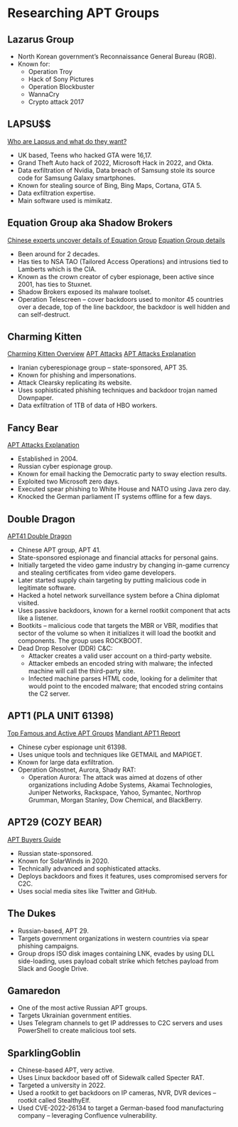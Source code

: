 # Researching APT Groups

## Lazarus Group
- North Korean government’s Reconnaissance General Bureau (RGB).
- Known for:
  - Operation Troy
  - Hack of Sony Pictures
  - Operation Blockbuster
  - WannaCry
  - Crypto attack 2017

## LAPSU$$
[Who are Lapsus and what do they want?](https://www.zdnet.com/article/who-are-lapsus-and-what-do-they-want/)
- UK based, Teens who hacked GTA were 16,17.
- Grand Theft Auto hack of 2022, Microsoft Hack in 2022, and Okta.
- Data exfiltration of Nvidia, Data breach of Samsung stole its source code for Samsung Galaxy smartphones.
- Known for stealing source of Bing, Bing Maps, Cortana, GTA 5.
- Data exfiltration expertise.
- Main software used is mimikatz.

## Equation Group aka Shadow Brokers
[Chinese experts uncover details of Equation Group](https://thehackernews.com/2022/02/chinese-experts-uncover-details-of.html)
[Equation Group details](https://www.globaltimes.cn/page/202202/1252952.shtml)
- Been around for 2 decades.
- Has ties to NSA TAO (Tailored Access Operations) and intrusions tied to Lamberts which is the CIA.
- Known as the crown creator of cyber espionage, been active since 2001, has ties to Stuxnet.
- Shadow Brokers exposed its malware toolset.
- Operation Telescreen – cover backdoors used to monitor 45 countries over a decade, top of the line backdoor, the backdoor is well hidden and can self-destruct.

## Charming Kitten
[Charming Kitten Overview](https://www.clearskysec.com/charmingkitten/)
[APT Attacks](https://securityaffairs.co/wordpress/107644/apt/charming-kitten-apt-whatsapp-linkedin.html)
[APT Attacks Explanation](https://dzone.com/articles/apt-attacks-what-is-fancy-bear-charming-kitten-and)
- Iranian cyberespionage group – state-sponsored, APT 35.
- Known for phishing and impersonations.
- Attack Clearsky replicating its website.
- Uses sophisticated phishing techniques and backdoor trojan named Downpaper.
- Data exfiltration of 1TB of data of HBO workers.

## Fancy Bear
[APT Attacks Explanation](https://dzone.com/articles/apt-attacks-what-is-fancy-bear-charming-kitten-and)
- Established in 2004.
- Russian cyber espionage group.
- Known for email hacking the Democratic party to sway election results.
- Exploited two Microsoft zero days.
- Executed spear phishing to White House and NATO using Java zero day.
- Knocked the German parliament IT systems offline for a few days.

## Double Dragon
[APT41 Double Dragon](https://www.ontheblock.site/blog/apt41-double-dragon)
- Chinese APT group, APT 41.
- State-sponsored espionage and financial attacks for personal gains.
- Initially targeted the video game industry by changing in-game currency and stealing certificates from video game developers.
- Later started supply chain targeting by putting malicious code in legitimate software.
- Hacked a hotel network surveillance system before a China diplomat visited.
- Uses passive backdoors, known for a kernel rootkit component that acts like a listener.
- Bootkits – malicious code that targets the MBR or VBR, modifies that sector of the volume so when it initializes it will load the bootkit and components. The group uses ROCKBOOT.
- Dead Drop Resolver (DDR) C&C:
  - Attacker creates a valid user account on a third-party website.
  - Attacker embeds an encoded string with malware; the infected machine will call the third-party site.
  - Infected machine parses HTML code, looking for a delimiter that would point to the encoded malware; that encoded string contains the C2 server.

## APT1 (PLA UNIT 61398)
[Top Famous and Active APT Groups](https://medium.datadriveninvestor.com/top-famous-and-active-apt-groups-who-can-turn-life-to-a-nightmare-5d130168f43)
[Mandiant APT1 Report](https://web.archive.org/web/20130219155150/http://intelreport.mandiant.com/Mandiant_APT1_Report.pdf)
- Chinese cyber espionage unit 61398.
- Uses unique tools and techniques like GETMAIL and MAPIGET.
- Known for large data exfiltration.
- Operation Ghostnet, Aurora, Shady RAT:
  - Operation Aurora: The attack was aimed at dozens of other organizations including Adobe Systems, Akamai Technologies, Juniper Networks, Rackspace, Yahoo, Symantec, Northrop Grumman, Morgan Stanley, Dow Chemical, and BlackBerry.

## APT29 (COZY BEAR)
[APT Buyers Guide](https://www.google.com/url?sa=t&rct=j&q=&esrc=s&source=web&cd=&ved=2ahUKEwjR5ubHjov8AhWVIDQIHSseC4IQFnoECAsQAQ&url=https%3A%2F%2Fwww.gsa.gov%2Fcdnstatic%2FAPT_Buyers_Guide_v2_July_2022.pdf&usg=AOvVaw3Bj0WXFjTShh2j_wwbKXfN)
- Russian state-sponsored.
- Known for SolarWinds in 2020.
- Technically advanced and sophisticated attacks.
- Deploys backdoors and fixes it features, uses compromised servers for C2C.
- Uses social media sites like Twitter and GitHub.

## The Dukes
- Russian-based, APT 29.
- Targets government organizations in western countries via spear phishing campaigns.
- Group drops ISO disk images containing LNK, evades by using DLL side-loading, uses payload cobalt strike which fetches payload from Slack and Google Drive.

## Gamaredon
- One of the most active Russian APT groups.
- Targets Ukrainian government entities.
- Uses Telegram channels to get IP addresses to C2C servers and uses PowerShell to create malicious tool sets.

## SparklingGoblin
- Chinese-based APT, very active.
- Uses Linux backdoor based off of Sidewalk called Specter RAT.
- Targeted a university in 2022.
- Used a rootkit to get backdoors on IP cameras, NVR, DVR devices – rootkit called StealthyElf.
- Used CVE-2022-26134 to target a German-based food manufacturing company – leveraging Confluence vulnerability.
